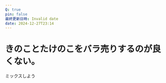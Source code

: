 ```yaml
---
Q: true
pin: false
最終更新日時: Invalid date
date: 2024-12-27T23:14
---
```

# きのことたけのこをバラ売りするのが良くない。

ミックスしよう